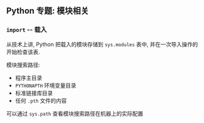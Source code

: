 ## Python 专题: 模块相关

### `import` -- 载入

从技术上讲, Python 把载入的模块存储到 `sys.modules` 表中,
并在一次导入操作的开始检查该表.

模块搜索路径:

- 程序主目录
- `PYTHONAPTH` 环境变量目录
- 标准链接库目录
- 任何 `.pth` 文件的内容

可以通过 `sys.path` 查看模块搜索路径在机器上的实际配置
